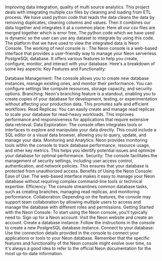 Improving data integration, quality of multi source analytics. This project deals with integrating multiple csv files by cleaning and loading from ETL process. We have used python code that reads the data cleans the data by removing duplicates, cleaning columns and values. Then it combines our data together and integrates it at a common place. Here all our csv files are merged together which is error free. The python code which we have used is dynamic so the user can use any dataset to integrate by using this code. The platform that we have used to view the integrated data is Neon Console. The working of neol console is : The Neon console is a web-based interface that provides a user-friendly way to manage your Neon serverless PostgreSQL database. It offers various features to help you create, configure, monitor, and interact with your database. Here's a breakdown of some key aspects: Key Features and Functionality:


Database Management: The console allows you to create new database instances, manage existing ones, and monitor their performance. You can configure settings like compute resources, storage capacity, and security options.
Branching: Neon's branching feature is a standout, enabling you to create copies of your database for development, testing, or experimentation without affecting your production data. This promotes safe and efficient workflows.
Read Replicas: You can easily create and manage read replicas to scale your database for read-heavy workloads. This improves performance and responsiveness for applications that require extensive data retrieval.
Data Exploration: The console often integrates tools or interfaces to explore and manipulate your data directly. This could include a SQL editor or a visual data browser, allowing you to query, update, and manage your data.
Monitoring and Analytics: Neon provides monitoring tools within the console to track database performance, resource usage, and other key metrics. This helps you identify potential issues and optimize your database for optimal performance.
Security: The console facilitates the management of security settings, including user access control, authentication, and network policies. This ensures that your database is protected from unauthorized access. Benefits of Using the Neon Console:
Ease of Use: The web-based interface makes it easy to manage your Neon database without requiring complex command-line tools or technical expertise.
Efficiency: The console streamlines common database tasks, such as creating branches, managing read replicas, and monitoring performance.
Collaboration: Depending on the features, the console may support team collaboration by allowing multiple users to access and manage the database with different roles and permissions. Getting Started with the Neon Console: To start using the Neon console, you'll typically need to:
Sign up for a Neon account: Visit the Neon website and create an account.
Create a database instance: Follow the instructions in the console to create a new PostgreSQL database instance.
Connect to your database: Use the connection details provided in the console to connect your applications or tools to your Neon database. Remember that the specific features and functionality of the Neon console might evolve over time, so it's always a good idea to refer to the official Neon documentation for the most up-to-date information.
